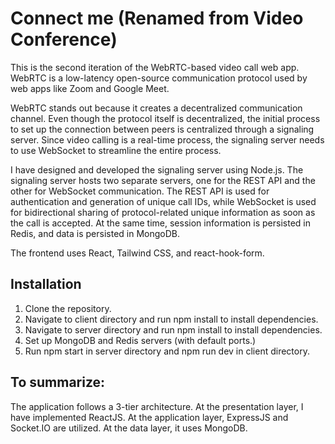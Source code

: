# Connect me (Renamed from Video Conference)
This is the second iteration of the WebRTC-based video call web app. WebRTC is a low-latency open-source communication protocol used by web apps like Zoom and Google Meet.

WebRTC stands out because it creates a decentralized communication channel. Even though the protocol itself is decentralized, the initial process to set up the connection between peers is centralized through a signaling server. Since video calling is a real-time process, the signaling server needs to use WebSocket to streamline the entire process.

I have designed and developed the signaling server using Node.js. The signaling server hosts two separate servers, one for the REST API and the other for WebSocket communication. The REST API is used for authentication and generation of unique call IDs, while WebSocket is used for bidirectional sharing of protocol-related unique information as soon as the call is accepted. At the same time, session information is persisted in Redis, and data is persisted in MongoDB.

The frontend uses React, Tailwind CSS, and react-hook-form.


## Installation

1. Clone the repository.
2. Navigate to client directory and run npm install to install dependencies.
3. Navigate to server directory and run npm install to install dependencies.
4. Set up MongoDB and Redis servers (with default ports.)
5. Run npm start in server directory and npm run dev in client directory. 



## To summarize:
The application follows a 3-tier architecture.
At the presentation layer, I have implemented ReactJS.
At the application layer, ExpressJS and Socket.IO are utilized.
At the data layer, it uses MongoDB.


